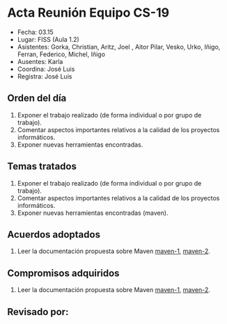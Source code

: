 # Acta Reunión Equipo CS-19

- Fecha: 03.15
- Lugar: FISS (Aula 1.2)
- Asistentes: Gorka, Christian, Aritz, Joel , Aitor
Pilar, Vesko, Urko, Iñigo, Ferran, Federico, Michel, Iñigo
- Ausentes: Karla 
- Coordina: José Luis
- Registra: José Luis 

## Orden del día
1. Exponer el trabajo realizado (de forma individual o por grupo de trabajo).
1. Comentar aspectos importantes relativos a la calidad de los proyectos informáticos.
1. Exponer nuevas herramientas encontradas.

## Temas tratados
1. Exponer el trabajo realizado (de forma individual o por grupo de trabajo).
1. Comentar aspectos importantes relativos a la calidad de los proyectos informáticos.
1. Exponer nuevas herramientas encontradas (maven).

## Acuerdos adoptados
1. Leer la documentación propuesta sobre Maven [maven-1], [maven-2].
  
## Compromisos adquiridos
1. Leer la documentación propuesta sobre Maven [maven-1], [maven-2].


## Revisado por:


[cs-ehu]:https://github.com/cs-ehu
[doxyfile]:https://github.com/cs-ehu/Ejemplo/blob/master/UNE157801/2%20Memoria/2.05%20Normas%20y%20referencias/2.5.3%20M%C3%A9todos%2C%20herramientas%2C%20modelos%2C%20m%C3%A9tricas%20y%20prototipos/2.5.3.2%20Herramientas/doxyfile
[herramientas]:https://github.com/cs-ehu/Ejemplo/blob/master/UNE157801/2%20Memoria/2.05%20Normas%20y%20referencias/2.5.3%20M%C3%A9todos%2C%20herramientas%2C%20modelos%2C%20m%C3%A9tricas%20y%20prototipos/2.5.3.2%20Herramientas
[maven-2]:https://www.oracle.com/technetwork/es/articles/java/java-con-maven-2516405-esa.html
[maven-1]:https://drive.google.com/open?id=1Z0lPzZ52zrpgKGKDV-kQu0BdikULEc_3

